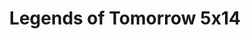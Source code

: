 ---
layout: episodios
title: "Legends of Tomorrow 5x14"
url_serie_padre: 'legends-of-tomorrow/temporada-5'
category: 'series'
capitulo: 'yes'
anio: '2020'
prev: 'capitulo-13'
proximo: 'capitulo-15'
sandbox: allow-same-origin allow-forms
idioma: 'Subtitulado'
calidad: 'Full HD'
reproductores_otros: ["https://gdriveplayer.me/embed2.php?link=tZmI25rJPwZS6hqVkpFodw5uf2NjHbpZBKVK%252Fv3DNZgmGl%252FglWL7kM%252F%252B0xibMFQ8GHHFtSZOe06xJgpmrSw3y%252Bxmg5PTeXM%252BuWhvYhwIX2687tSplg9obEOWqMEXUtgzI8za1s%252FJ2OAatw6m%252Bzx7rKxuKOPOqRLUneX2qwl4STcYj3%252FckLeyYtdyhwIPqs6CSs5rrumgiSwfc8Ffn4gfdG","Subtitulado","https://gdriveplayer.me/embed2.php?link=XjdBDZ%252Bs%252BfZ5IJQx3vmrBQcfnEpP52lI1H%252FMfoat0a8ioU4GLAV2S3uP8M4aEA%252FR2Nov7qZ47%252FtB%252FqVKfC6oeEdtn1uBcZuvUp%252FPqA4xio5yJdwjodHUDHx7uVmWoWY6Es42lw%252Blvkiiub1JfyU08xMC%252FAXR0wE9FOw5944eXkG2vutqkBdUHANuiWNgxnq5bP5%252FfvJOxlRvAkC7GL0o%252Fv","Subtitulado","https://player.premiumstream.live/player.php?id=NTE1NA&sub=","Subtitulado","https://mstream.press/rxzmncqg0yb2","Subtitulado","https://api.cuevana3.io/stream/index.php?file=ek5lbm9xYWNrS0xYMTZLa2xNbkdvY3ZTb3BtZng4TGp6ZFpobGFMUGtOelcwcUZmbWRIVzRkakVuS0JnbEplcG1KUnNZSlRTMGViVTBxZGdsdEhPb3JQSWw0S0x6OXJlMXNpTllLRFNsYkxVMHFhbWt0YmE0OG1ncHBlbHk4WT0","Subtitulado"]
reproductores_fembed: ["https://feurl.com/v/80ed4c887g1z8n1","Subtitulado","https://feurl.com/v/mr4j-f55lyx0n8x","Subtitulado","https://feurl.com/v/05x-3ullnwxr2y3?hls4=yes","Subtitulado"]
reproductor: 'fembed'
clasificacion: '+10'
tags:
- Ciencia-Ficcion
---